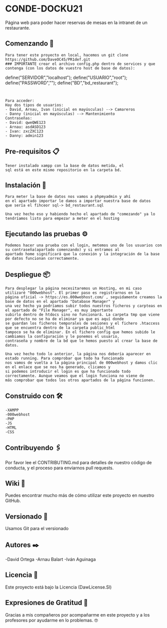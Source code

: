 # CONDE-DOCKU21
Página web para poder hacer reservas de mesas en la intranet de un restaurante.

## Comenzando 🚀
```
Para tener este proyecto en local, hacemos un git clone https://github.com/DaveOC45/PR1def.git
### IMPORTANTE crear el archivo config.php dentro de services y que contenga (con los datos de vuestro host de base de datos):

```
 define("SERVIDOR","localhost");
 define("USUARIO","root");
 define("PASSWORD","");
 define("BD","bd_restaurant");
```


Para acceder:
Hay dos tipos de usuarios:
- David, Arnau, Ivan (inicial en mayúsculas) --> Camareros
- Danny (inicial en mayúsculas) --> Mantenimiento
Contraseñas:
- David: qweQWE123
- Arnau: asdASD123
- Ivan: zxcZXC123
- Danny: admin123
```
## Pre-requisitos 📋
```
Tener instalado xampp con la base de datos metida, el 
sql está en este mismo repositorio en la carpeta bd.
```
## Instalación 🔧
```
Para meter la base de datos nos vamos a phpmyadmin y ahí 
en el apartado importar le damos a importar nuestra base de datos
que sería el fihceor sql-> bd_restaurant.sql

Una vez hecho eso y habiendo hecho el apartado de "comezando" ya lo tendríamos listo para empezar a meter en el hosting
```

## Ejecutando las pruebas ⚙️
```
Podemos hacer una prueba con el login, metemos uno de los usuarios con su contraseña(apartado comenzando) y si entramos al
apartado home significará que la conexión y la integración de la base de datos funcionan correctamente.
```
## Despliegue 📦
```
Para desplegar la página necesitaremos un Hosting, en mi caso utilizaré "000webhost". El primer paso es registrarnos en la
página oficial -> https://es.000webhost.com/ , seguidamente creamos la base de datos en el apartado "Database Manager" y 
una vez hecho ya podríamos subir todos nuestros ficheros y carpteas en el apartado de "File Manager", es muy importante 
subirlo dentro de htdocs sino no funcionará. La carpeta tmp que viene por defecto no se ha de eliminar ya que es aquí donde 
se guardan los ficheros temporales de sesiones y el fichero .htaccess que se encuentra dentro de la carpeta public_html 
tampoco se ha de eliminar. En el fichero config que hemos subido le cambiamos la configuración y le ponemos el usuario,
contraseña y nombre de la bd que le hemos puesto al crear la base de datos.

Una vez hecho todo lo anterior, la página nos debería aparecer en estado running. Para comprobar que todo ha funcionado 
nos vamos de vuelta a la página principal de 000webhost y damos clic en el enlace que se nos ha generado, clicamos y 
si podemos introducir el login es que ha funcionado todo correctamente. Aunque veamos que el login funciona no viene de 
más comprobar que todos los otros apartados de la página funcionen.
```
## Construido con 🛠️
```
-XAMPP
-000webhost
-PHP
-JS
-HTML
-CSS
```
## Contribuyendo 🖇️
Por favor lee el CONTRIBUTING.md para detalles de nuestro código de conducta, y el proceso para enviarnos pull requests.

## Wiki 📖
Puedes encontrar mucho más de cómo utilizar este proyecto en nuestro GitHub.

## Versionado 📌
Usamos Git para el versionado

## Autores ✒️
-David Ortega
-Arnau Balart
-Iván Aguinaga

## Licencia 📄
Este proyecto está bajo la Licencia (DawLicense.Sl) 

## Expresiones de Gratitud 🎁
Gracias a mis compañeros por acompañarme en este proyecto y a los profesores por ayudarme en lo problemas. 🤓
